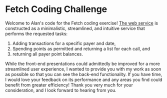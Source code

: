 # Fetch Coding Challenge #

Welcome to Alan's code for the Fetch coding exercise! [The web service](https://alanrmendez.github.io/fetch-coding-challenge/) is constructed as a minimalistic, streamlined, and intuitive service that performs the requested tasks: 
1. Adding transactions for a specific payer and date, 
2. Spending points as permitted and returning a list for each call, and 
3. returning all payer point balances. 

While the front-end presentations could admittedly be improved for a more streamlined user experience, I wanted to provide you with my work as soon as possible so that you can see the back-end functionality. If you have time, I would love your feedback on its performance and any areas you find could benefit from greater efficiency! Thank you very much for your consideration, and I look forward to hearing from you.
